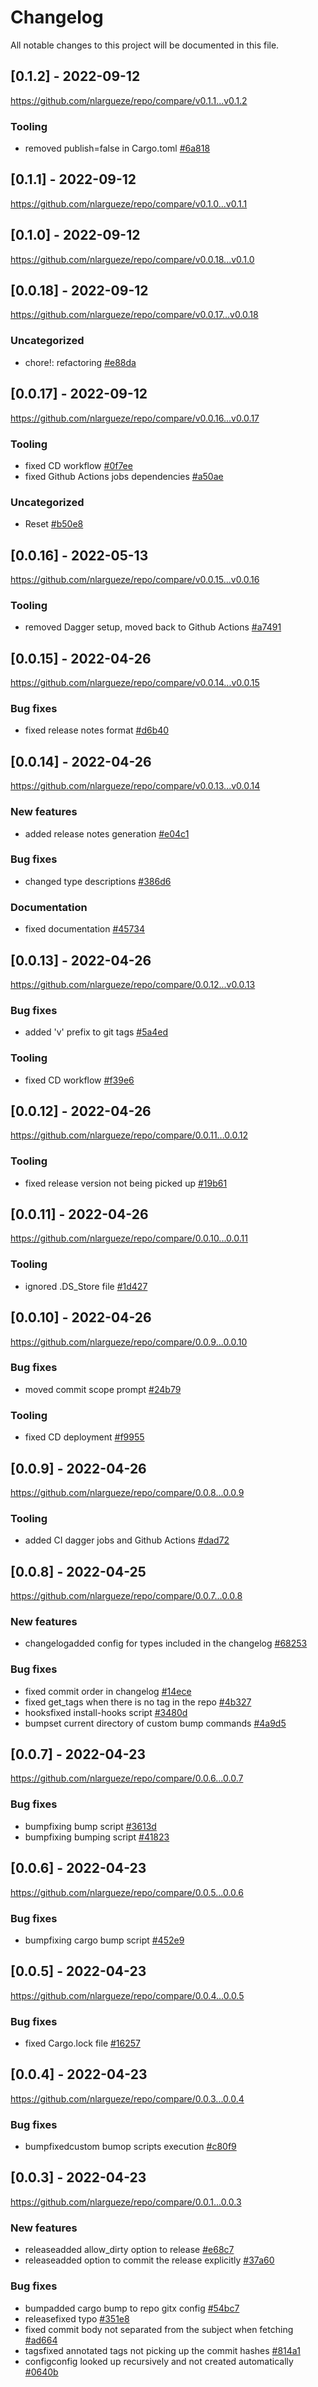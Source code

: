 # Changelog

All notable changes to this project will be documented in this file.

## [0.1.2] - 2022-09-12

https://github.com/nlargueze/repo/compare/v0.1.1...v0.1.2

### Tooling

- removed publish&#x3D;false in Cargo.toml [#6a818](https://github.com/nlargueze/repo/commit/6a8189d7d3f39dd3f01918713078c8f96bb49254)

## [0.1.1] - 2022-09-12

https://github.com/nlargueze/repo/compare/v0.1.0...v0.1.1

## [0.1.0] - 2022-09-12

https://github.com/nlargueze/repo/compare/v0.0.18...v0.1.0

## [0.0.18] - 2022-09-12

https://github.com/nlargueze/repo/compare/v0.0.17...v0.0.18

### Uncategorized

- chore!: refactoring [#e88da](https://github.com/nlargueze/repo/commit/e88dae6d48fd85b094f58eab029a883969436101)

## [0.0.17] - 2022-09-12

https://github.com/nlargueze/repo/compare/v0.0.16...v0.0.17

### Tooling

- fixed CD workflow [#0f7ee](https://github.com/nlargueze/repo/commit/0f7ee1b23fc5176df706a1483c52cd8e0162a05f)
- fixed Github Actions jobs dependencies [#a50ae](https://github.com/nlargueze/repo/commit/a50aeb5f8fd875fcbc988c62092745f53d1fb5e1)

### Uncategorized

- Reset [#b50e8](https://github.com/nlargueze/repo/commit/b50e8e3bc80023aff94a46e0d584b8029acf7785)

## [0.0.16] - 2022-05-13

https://github.com/nlargueze/repo/compare/v0.0.15...v0.0.16

### Tooling

- removed Dagger setup, moved back to Github Actions [#a7491](https://github.com/nlargueze/repo/commit/a749198717ab740efc3760e77352cf1660d95bb3)

## [0.0.15] - 2022-04-26

https://github.com/nlargueze/repo/compare/v0.0.14...v0.0.15

### Bug fixes

- fixed release notes format [#d6b40](https://github.com/nlargueze/repo/commit/d6b40d8a356061c61dd80086fc7ed735f7e8d9b4)

## [0.0.14] - 2022-04-26

https://github.com/nlargueze/repo/compare/v0.0.13...v0.0.14

### New features

- added release notes generation [#e04c1](https://github.com/nlargueze/repo/commit/e04c14cd1c28fc246e7eb140d2fce898dea168ee)

### Bug fixes

- changed type descriptions [#386d6](https://github.com/nlargueze/repo/commit/386d68676ecf40e3ee53dfe5b32094e3d5d1c040)

### Documentation

- fixed documentation [#45734](https://github.com/nlargueze/repo/commit/45734a2e382597ce5784c81a9ea1fac43f84c224)

## [0.0.13] - 2022-04-26

https://github.com/nlargueze/repo/compare/0.0.12...v0.0.13

### Bug fixes

- added &#x27;v&#x27; prefix to git tags [#5a4ed](https://github.com/nlargueze/repo/commit/5a4edbd8c1bc303c0b322ae3949daf0b052455c5)

### Tooling

- fixed CD workflow [#f39e6](https://github.com/nlargueze/repo/commit/f39e6e7760107a9977f83fc94b5e466be2abf5fb)

## [0.0.12] - 2022-04-26

https://github.com/nlargueze/repo/compare/0.0.11...0.0.12

### Tooling

- fixed release version not being picked up [#19b61](https://github.com/nlargueze/repo/commit/19b618a9a23b4c41c2f5a2899f24e688eee0dbec)

## [0.0.11] - 2022-04-26

https://github.com/nlargueze/repo/compare/0.0.10...0.0.11

### Tooling

- ignored .DS_Store file [#1d427](https://github.com/nlargueze/repo/commit/1d42794ce7b9ba6ea28189750c2e72c5bce704f4)

## [0.0.10] - 2022-04-26

https://github.com/nlargueze/repo/compare/0.0.9...0.0.10

### Bug fixes

- moved commit scope prompt [#24b79](https://github.com/nlargueze/repo/commit/24b79cd1595aef5c74860a3c6cf854e65cb8ad1c)

### Tooling

- fixed CD deployment [#f9955](https://github.com/nlargueze/repo/commit/f9955cf5dd0d7c632fb52e9120e403d2d4336324)

## [0.0.9] - 2022-04-26

https://github.com/nlargueze/repo/compare/0.0.8...0.0.9

### Tooling

- added CI dagger jobs and Github Actions [#dad72](https://github.com/nlargueze/repo/commit/dad72c91752280a87a2aa6b746fe2753c0384a5d)

## [0.0.8] - 2022-04-25

https://github.com/nlargueze/repo/compare/0.0.7...0.0.8

### New features

- changelogadded config for types included in the changelog [#68253](https://github.com/nlargueze/repo/commit/682534cbd1249c407050928e45866eef931a779e)

### Bug fixes

- fixed commit order in changelog [#14ece](https://github.com/nlargueze/repo/commit/14ecefe36f0616dbb98ac7c016851d5af5dc0c47)
- fixed get_tags when there is no tag in the repo [#4b327](https://github.com/nlargueze/repo/commit/4b3273eb197499a69c91895f0a686cb1e01b0320)
- hooksfixed install-hooks script [#3480d](https://github.com/nlargueze/repo/commit/3480daa99da8839374a568aa34abf2d1c295485b)
- bumpset current directory of custom bump commands [#4a9d5](https://github.com/nlargueze/repo/commit/4a9d5bf871448061f21549381e7fdb078f342853)

## [0.0.7] - 2022-04-23

https://github.com/nlargueze/repo/compare/0.0.6...0.0.7

### Bug fixes

- bumpfixing bump script [#3613d](https://github.com/nlargueze/repo/commit/3613d5b8f593aae0eaab603cc9513ebc0d6106c8)
- bumpfixing bumping script [#41823](https://github.com/nlargueze/repo/commit/4182323dbadf78c81a3b22d0d799fa7a7bea020d)

## [0.0.6] - 2022-04-23

https://github.com/nlargueze/repo/compare/0.0.5...0.0.6

### Bug fixes

- bumpfixing cargo bump script [#452e9](https://github.com/nlargueze/repo/commit/452e920b605ec512d0c1720d01d5deb209496512)

## [0.0.5] - 2022-04-23

https://github.com/nlargueze/repo/compare/0.0.4...0.0.5

### Bug fixes

- fixed Cargo.lock file [#16257](https://github.com/nlargueze/repo/commit/16257542d1ee8159359ce842b45367549c2bdf60)

## [0.0.4] - 2022-04-23

https://github.com/nlargueze/repo/compare/0.0.3...0.0.4

### Bug fixes

- bumpfixedcustom bumop scripts execution [#c80f9](https://github.com/nlargueze/repo/commit/c80f9e2b2373bd7e27e94eaaebe6633e7908f05e)

## [0.0.3] - 2022-04-23

https://github.com/nlargueze/repo/compare/0.0.1...0.0.3

### New features

- releaseadded allow_dirty option to release [#e68c7](https://github.com/nlargueze/repo/commit/e68c7669bbeb45dbaa7c5ffd6c26f0dac654535b)
- releaseadded option to commit the release explicitly [#37a60](https://github.com/nlargueze/repo/commit/37a601726076fd54330454cde1a8b6adb12ba734)

### Bug fixes

- bumpadded cargo bump to repo gitx config [#54bc7](https://github.com/nlargueze/repo/commit/54bc79ea7a08f72e7cf35d21b1c8111fb44abdd9)
- releasefixed typo [#351e8](https://github.com/nlargueze/repo/commit/351e8b277eaefab2d6386145e3250a8eeafe9613)
- fixed commit body not separated from the subject when fetching [#ad664](https://github.com/nlargueze/repo/commit/ad664a09a140a65173223e265c21f7202ca78f25)
- tagsfixed annotated tags not picking up the commit hashes [#814a1](https://github.com/nlargueze/repo/commit/814a107c7a56985df823bf01a97a024adaf95b2a)
- configconfig looked up recursively and not created automatically [#0640b](https://github.com/nlargueze/repo/commit/0640b882c2cfff4d85268438b89ede8a05d0d8eb)


